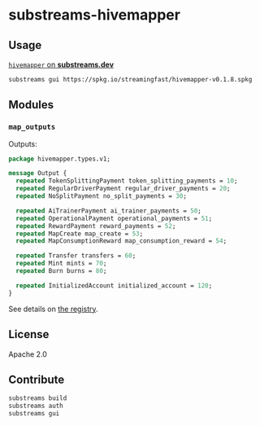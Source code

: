# substreams-hivemapper

## Usage

[`hivemapper` on **substreams.dev**](https://substreams.dev/streamingfast/hivemapper/v0.1.8)

```bash
substreams gui https://spkg.io/streamingfast/hivemapper-v0.1.8.spkg
```

## Modules

### `map_outputs`

Outputs:
```protobuf
package hivemapper.types.v1;

message Output {
  repeated TokenSplittingPayment token_splitting_payments = 10;
  repeated RegularDriverPayment regular_driver_payments = 20;
  repeated NoSplitPayment no_split_payments = 30;

  repeated AiTrainerPayment ai_trainer_payments = 50;
  repeated OperationalPayment operational_payments = 51;
  repeated RewardPayment reward_payments = 52;
  repeated MapCreate map_create = 53;
  repeated MapConsumptionReward map_consumption_reward = 54;

  repeated Transfer transfers = 60;
  repeated Mint mints = 70;
  repeated Burn burns = 80;

  repeated InitializedAccount initialized_account = 120;
}
```
See details on [the registry](https://substreams.dev/streamingfast/hivemapper/v0.1.8?tab=modules).


## License

Apache 2.0


## Contribute

```bash
substreams build
substreams auth
substreams gui
```

